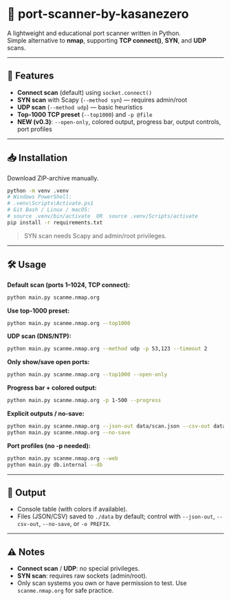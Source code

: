 # 🔎 port-scanner-by-kasanezero

A lightweight and educational port scanner written in Python.  
Simple alternative to **nmap**, supporting **TCP connect()**, **SYN**, and **UDP** scans.

---

## 🚀 Features
- **Connect scan** (default) using `socket.connect()`
- **SYN scan** with Scapy (`--method syn`) — requires admin/root
- **UDP scan** (`--method udp`) — basic heuristics
- **Top-1000 TCP preset** (`--top1000`) and `-p @file`
- **NEW (v0.3)**: `--open-only`, colored output, progress bar, output controls, port profiles

---

## 📥 Installation
Download ZIP-archive manually.
```bash
python -m venv .venv
# Windows PowerShell:
# .venv\Scripts\Activate.ps1
# Git Bash / Linux / macOS:
# source .venv/bin/activate  OR  source .venv/Scripts/activate
pip install -r requirements.txt
```

> SYN scan needs Scapy and admin/root privileges.

---

## 🛠️ Usage

**Default scan (ports 1–1024, TCP connect):**
```bash
python main.py scanme.nmap.org
```

**Use top-1000 preset:**
```bash
python main.py scanme.nmap.org --top1000
```

**UDP scan (DNS/NTP):**
```bash
python main.py scanme.nmap.org --method udp -p 53,123 --timeout 2
```

**Only show/save open ports:**
```bash
python main.py scanme.nmap.org --top1000 --open-only
```

**Progress bar + colored output:**
```bash
python main.py scanme.nmap.org -p 1-500 --progress
```

**Explicit outputs / no-save:**
```bash
python main.py scanme.nmap.org --json-out data/scan.json --csv-out data/scan.csv
python main.py scanme.nmap.org --no-save
```

**Port profiles (no -p needed):**
```bash
python main.py scanme.nmap.org --web          
python main.py db.internal --db        
```

---

## 📂 Output
- Console table (with colors if available).
- Files (JSON/CSV) saved to `./data` by default; control with `--json-out`, `--csv-out`, `--no-save`, or `-o PREFIX`.

---

## ⚠️ Notes
- **Connect scan** / **UDP**: no special privileges.
- **SYN scan**: requires raw sockets (admin/root).
- Only scan systems you own or have permission to test. Use `scanme.nmap.org` for safe practice.
